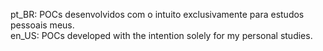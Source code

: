 pt_BR: POCs desenvolvidos com o intuito exclusivamente para estudos pessoais meus.<br>
en_US: POCs developed with the intention solely for my personal studies.
